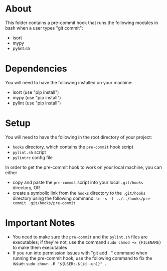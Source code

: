 # About 
This folder contains a pre-commit hook that runs the following 
modules in bash when a user types "git commit":
- isort
- mypy
- pylint.sh 

# Dependencies 
You will need to have the following installed on your machine:
- isort (use "pip install")
- mypy (use "pip install")
- pylint (use "pip install")

# Setup
You will need to have the following in the root directory of your project:
- ```hooks``` directory, which contains the ```pre-commit``` hook script
- ```pylint.sh``` script
- ```pylintrc``` config file 

In order to get the pre-commit hook to work on your local machine, you can either
- copy and paste the ```pre-commit``` script into your local ```.git/hooks``` directory,
OR 
- create a symbolic link from the ```hooks``` directory to the ```.git/hooks``` directory
using the following command:
```ln -s -f ../../hooks/pre-commit .git/hooks/pre-commit```

# Important Notes
- You need to make sure the ```pre-commit``` and the ```pylint.sh``` files are 
executables; if they're not, use the command ```sudo chmod +x {FILENAME}``` to
make them executables
- If you run into permission issues with "git add . " command when running the pre-commit hook, 
use the following command to fix the issue: ```sudo chown -R "${USER:-$(id -un)}" . ```
